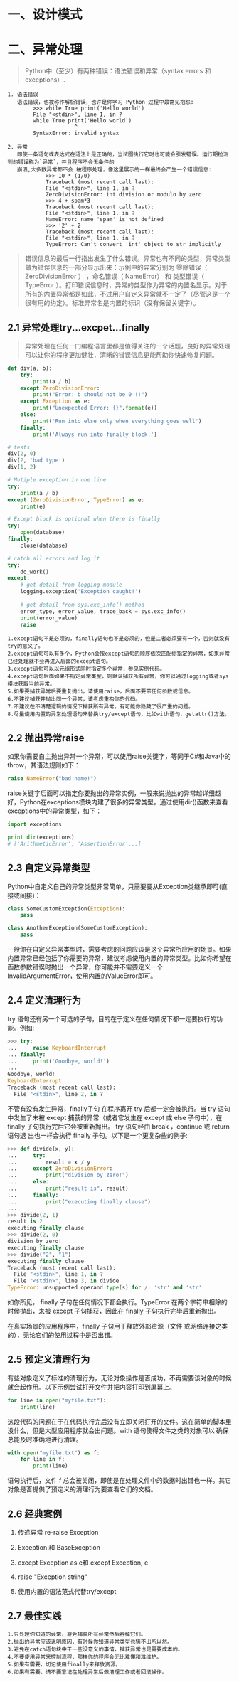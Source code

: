 # 一、设计模式

# 二、异常处理

> Python中（至少）有两种错误：语法错误和异常（syntax errors 和 exceptions）.

    1. 语法错误
       语法错误，也被称作解析错误，也许是你学习 Python 过程中最常见抱怨:
            >>> while True print('Hello world')
            File "<stdin>", line 1, in ?
            while True print('Hello world')
                         ^
            SyntaxError: invalid syntax

    2. 异常
       即使一条语句或表达式在语法上是正确的，当试图执行它时也可能会引发错误。运行期检测到的错误称为`异常`，并且程序不会无条件的
       崩溃,大多数异常都不会 被程序处理，像这里展示的一样最终会产生一个错误信息:
                >>> 10 * (1/0)
                Traceback (most recent call last):
                File "<stdin>", line 1, in ?
                ZeroDivisionError: int division or modulo by zero
                >>> 4 + spam*3
                Traceback (most recent call last):
                File "<stdin>", line 1, in ?
                NameError: name 'spam' is not defined
                >>> '2' + 2
                Traceback (most recent call last):
                File "<stdin>", line 1, in ?
                TypeError: Can't convert 'int' object to str implicitly

> 错误信息的最后一行指出发生了什么错误。异常也有不同的类型，异常类型做为错误信息的一部分显示出来：示例中的异常分别为 零除错误（ ZeroDivisionError ） ，命名错误（ NameError） 和 类型错误（ TypeError ）。打印错误信息时，异常的类型作为异常的内置名显示。对于所有的内置异常都是如此，不过用户自定义异常就不一定了（尽管这是一个很有用的约定）。标准异常名是内置的标识（没有保留关键字）。

## 2.1 异常处理try...excpet...finally

> 异常处理在任何一门编程语言里都是值得关注的一个话题，良好的异常处理可以让你的程序更加健壮，清晰的错误信息更能帮助你快速修复问题。

```Python
def div(a, b):
    try:
        print(a / b)
    except ZeroDivisionError:
        print("Error: b should not be 0 !!")
    except Exception as e:
        print("Unexpected Error: {}".format(e))
    else:
        print('Run into else only when everything goes well')
    finally:
        print('Always run into finally block.')

# tests
div(2, 0)
div(2, 'bad type')
div(1, 2)

# Mutiple exception in one line
try:
    print(a / b)
except (ZeroDivisionError, TypeError) as e:
    print(e)

# Except block is optional when there is finally
try:
    open(database)
finally:
    close(database)

# catch all errors and log it
try:
    do_work()
except:    
    # get detail from logging module
    logging.exception('Exception caught!')
    
    # get detail from sys.exc_info() method
    error_type, error_value, trace_back = sys.exc_info()
    print(error_value)
    raise
```

    1.except语句不是必须的，finally语句也不是必须的，但是二者必须要有一个，否则就没有try的意义了。
    2.except语句可以有多个，Python会按except语句的顺序依次匹配你指定的异常，如果异常已经处理就不会再进入后面的except语句。
    3.except语句可以以元组形式同时指定多个异常，参见实例代码。
    4.except语句后面如果不指定异常类型，则默认捕获所有异常，你可以通过logging或者sys模块获取当前异常。
    5.如果要捕获异常后要重复抛出，请使用raise，后面不要带任何参数或信息。
    6.不建议捕获并抛出同一个异常，请考虑重构你的代码。
    7.不建议在不清楚逻辑的情况下捕获所有异常，有可能你隐藏了很严重的问题。
    8.尽量使用内置的异常处理语句来替换try/except语句，比如with语句，getattr()方法。

## 2.2 抛出异常raise

如果你需要自主抛出异常一个异常，可以使用raise关键字，等同于C#和Java中的throw，其语法规则如下：

```Python
raise NameError("bad name!")
```

raise关键字后面可以指定你要抛出的异常实例，一般来说抛出的异常越详细越好，Python在exceptions模块内建了很多的异常类型，通过使用dir()函数来查看exceptions中的异常类型，如下：

```Python
import exceptions

print dir(exceptions)
# ['ArithmeticError', 'AssertionError'...]
```


## 2.3 自定义异常类型

Python中自定义自己的异常类型非常简单，只需要要从Exception类继承即可(直接或间接)：

```Python
class SomeCustomException(Exception):
    pass

class AnotherException(SomeCustomException):
    pass
```

一般你在自定义异常类型时，需要考虑的问题应该是这个异常所应用的场景。如果内置异常已经包括了你需要的异常，建议考虑使用内置的异常类型。比如你希望在函数参数错误时抛出一个异常，你可能并不需要定义一个InvalidArgumentError，使用内置的ValueError即可。

## 2.4 定义清理行为

try 语句还有另一个可选的子句，目的在于定义在任何情况下都一定要执行的功能。例如:

```Python
>>> try:
...     raise KeyboardInterrupt
... finally:
...     print('Goodbye, world!')
...
Goodbye, world!
KeyboardInterrupt
Traceback (most recent call last):
  File "<stdin>", line 2, in ?
```

不管有没有发生异常，finally子句 在程序离开 try 后都一定会被执行。当 try 语句中发生了未被 except 捕获的异常（或者它发生在 except 或 else 子句中），在 finally 子句执行完后它会被重新抛出。 try 语句经由 break ，continue 或 return 语句退 出也一样会执行 finally 子句。以下是一个更复杂些的例子:

```Python
>>> def divide(x, y):
...     try:
...         result = x / y
...     except ZeroDivisionError:
...         print("division by zero!")
...     else:
...         print("result is", result)
...     finally:
...         print("executing finally clause")
...
>>> divide(2, 1)
result is 2
executing finally clause
>>> divide(2, 0)
division by zero!
executing finally clause
>>> divide("2", "1")
executing finally clause
Traceback (most recent call last):
  File "<stdin>", line 1, in ?
  File "<stdin>", line 3, in divide
TypeError: unsupported operand type(s) for /: 'str' and 'str'
```

如你所见， finally 子句在任何情况下都会执行。TypeError 在两个字符串相除的时候抛出，未被 except 子句捕获，因此在 finally 子句执行完毕后重新抛出。

在真实场景的应用程序中，finally 子句用于释放外部资源（文件 或网络连接之类的），无论它们的使用过程中是否出错。

## 2.5 预定义清理行为

有些对象定义了标准的清理行为，无论对象操作是否成功，不再需要该对象的时候就会起作用。以下示例尝试打开文件并把内容打印到屏幕上。

```Python
for line in open("myfile.txt"):
    print(line)
```

这段代码的问题在于在代码执行完后没有立即关闭打开的文件。这在简单的脚本里没什么，但是大型应用程序就会出问题。with 语句使得文件之类的对象可以 确保总能及时准确地进行清理。

```Python
with open("myfile.txt") as f:
    for line in f:
        print(line)
```

语句执行后，文件 f 总会被关闭，即使是在处理文件中的数据时出错也一样。其它对象是否提供了预定义的清理行为要查看它们的文档。

## 2.6 经典案例

1. 传递异常 re-raise Exception

2. Exception 和 BaseException


3. except Exception as e和 except Exception, e


4. raise "Exception string"


5. 使用内置的语法范式代替try/except



## 2.7 最佳实践


    1.只处理你知道的异常，避免捕获所有异常然后吞掉它们。
    2.抛出的异常应该说明原因，有时候你知道异常类型也猜不出所以然。
    3.避免在catch语句块中干一些没意义的事情，捕获异常也是需要成本的。
    4.不要使用异常来控制流程，那样你的程序会无比难懂和难维护。
    5.如果有需要，切记使用finally来释放资源。
    6.如果有需要，请不要忘记在处理异常后做清理工作或者回滚操作。


